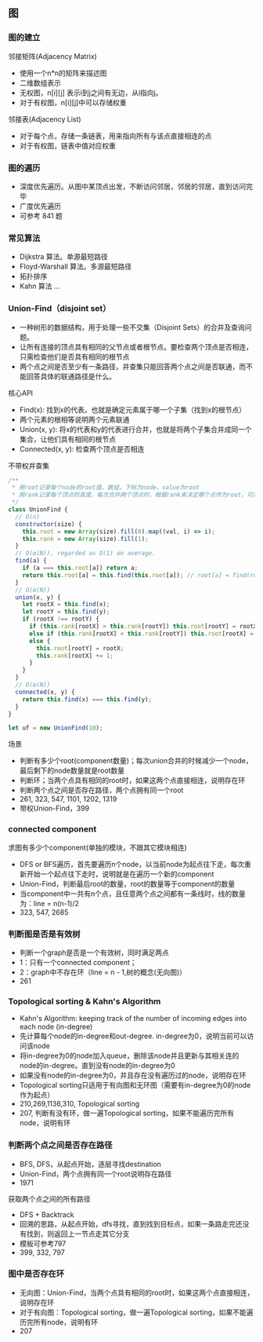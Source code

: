## 图

### 图的建立

邻接矩阵(Adjacency Matrix)
* 使用一个n*n的矩阵来描述图
* 二维数组表示
* 无权图，n[i][j] 表示i到j之间有无边，从i指向j。
* 对于有权图，n[i][j]中可以存储权重

邻接表(Adjacency List)
* 对于每个点，存储一条链表，用来指向所有与该点直接相连的点
* 对于有权图，链表中值对应权重

### 图的遍历
* 深度优先遍历。从图中某顶点出发，不断访问邻居，邻居的邻居，直到访问完毕
* 广度优先遍历
* 可参考 841 题

### 常见算法
* Dijkstra 算法。单源最短路径
* Floyd-Warshall 算法。多源最短路径
* 拓扑排序
* Kahn 算法
...

### Union-Find（disjoint set）
* 一种树形的数据结构，用于处理一些不交集（Disjoint Sets）的合并及查询问题。
* 让所有连接的顶点具有相同的父节点或者根节点。要检查两个顶点是否相连，只需检查他们是否具有相同的根节点
* 两个点之间是否至少有一条路径，并查集只能回答两个点之间是否联通，而不能回答具体的联通路径是什么。

核心API
* Find(x): 找到x的代表。也就是确定元素属于哪一个子集（找到x的根节点）
* 两个元素的根相等说明两个元素联通
* Union(x, y): 将x的代表和y的代表进行合并，也就是将两个子集合并成同一个集合，让他们具有相同的根节点
* Connected(x, y): 检查两个顶点是否相连

不带权并查集
```javascript
/**
 * 用root记录每个node的root值，数组，下标为node，value为root
 * 用rank记录每个顶点的高度，每次合并两个顶点时，根据rank来决定哪个点作为root，可以限制整个树的高度
 */
class UnionFind {
  // O(n)
  constructor(size) {
    this.root = new Array(size).fill(0).map((val, i) => i);
    this.rank = new Array(size).fill(1);
  }
  // O(α(N)), regarded as O(1) on average.
  find(a) {
    if (a === this.root[a]) return a;
    return this.root[a] = this.find(this.root[a]); // root[a] = find(root[a]); return root[a];
  }
  // O(α(N))
  union(x, y) {
    let rootX = this.find(x);
    let rootY = this.find(y);
    if (rootX !== rootY) {
      if (this.rank[rootX] > this.rank[rootY]) this.root[rootY] = rootX;
      else if (this.rank[rootX] < this.rank[rootY]) this.root[rootX] = rootY;
      else {
        this.root[rootY] = rootX;
        this.rank[rootX] += 1;
      }
    }
  }
  // O(α(N))
  connected(x, y) {
    return this.find(x) === this.find(y);
  }
}

let uf = new UnionFind(10);
```

场景
* 判断有多少个root(component数量)；每次union合并的时候减少一个node，最后剩下的node数量就是root数量
* 判断环；当两个点具有相同的root时，如果这两个点直接相连，说明存在环
* 判断两个点之间是否存在路径，两个点拥有同一个root
* 261, 323, 547, 1101, 1202, 1319
* 带权Union-Find，399

### connected component
求图有多少个component(单独的模块，不跟其它模块相连)
* DFS or BFS遍历，首先要遍历n个node，以当前node为起点往下走，每次重新开始一个起点往下走时，说明就是在遍历一个新的component
* Union-Find，判断最后root的数量，root的数量等于component的数量
* 当component中一共有n个点，且任意两个点之间都有一条线时，线的数量为：line = n(n-1)/2
* 323, 547, 2685

### 判断图是否是有效树
* 判断一个graph是否是一个有效树，同时满足两点
* 1：只有一个connected component； 
* 2：graph中不存在环（line = n - 1,树的概念(无向图)）
* 261

### Topological sorting & Kahn's Algorithm
* Kahn's Algorithm: keeping track of the number of incoming edges into each node (in-degree)
* 先计算每个node的in-degree和out-degree. in-degree为0，说明当前可以访问该node
* 将in-degree为0的node加入queue，删除该node并且更新与其相关连的node的in-degree。直到没有node的in-degree为0
* 如果没有node的in-degree为0，并且存在没有遍历过的node，说明存在环
* Topological sorting只适用于有向图和无环图（需要有in-degree为0的node作为起点）
* 210,269,1136,310, Topological sorting
* 207, 判断有没有环，做一遍Topological sorting，如果不能遍历完所有node，说明有环

### 判断两个点之间是否存在路径
* BFS, DFS，从起点开始，逐层寻找destination
* Union-Find，两个点拥有同一个root说明存在路径
* 1971

获取两个点之间的所有路径
* DFS + Backtrack
* 回溯的思路，从起点开始，dfs寻找，直到找到目标点，如果一条路走完还没有找到，则返回上一节点走其它分支
* 模板可参考797
* 399, 332, 797

### 图中是否存在环
* 无向图：Union-Find，当两个点具有相同的root时，如果这两个点直接相连，说明存在环
* 对于有向图：Topological sorting，做一遍Topological sorting，如果不能遍历完所有node，说明有环
* 207